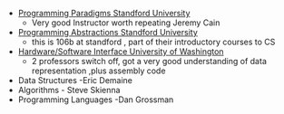 - [Programming Paradigms Standford University](https://www.youtube.com/view_play_list?p=9D558D49CA734A02)
  - Very good Instructor worth repeating Jeremy Cain
- [Programming Abstractions Standford University](https://www.youtube.com/watch?v=kMzH3tfP6f8&list=PLFE6E58F856038C69)  
  - this is 106b at standford , part of their introductory courses to CS
- [Hardware/Software Interface University of Washington  ](https://courses.cs.washington.edu/courses/cse351/17wi/videos.html)
  - 2 professors switch off, got a very good understanding of data representation ,plus assembly code
- Data Structures -Eric Demaine
- Algorithms - Steve Skienna
- Programming Languages -Dan Grossman

